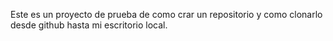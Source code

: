 Este es un proyecto de prueba de como crar un repositorio y como clonarlo desde github hasta mi escritorio local.